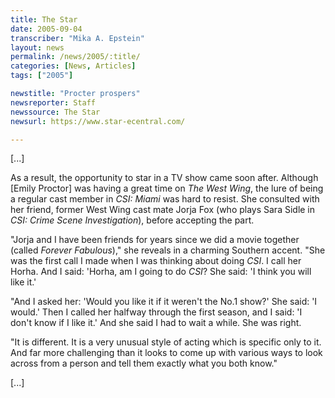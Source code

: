 ```yaml
---
title: The Star
date: 2005-09-04
transcriber: "Mika A. Epstein"
layout: news
permalink: /news/2005/:title/
categories: [News, Articles]
tags: ["2005"]

newstitle: "Procter prospers"
newsreporter: Staff
newssource: The Star
newsurl: https://www.star-ecentral.com/

---
```

[...]

As a result, the opportunity to star in a TV show came soon after. Although [Emily Proctor] was having a great time on *The West Wing*, the lure of being a regular cast member in *CSI: Miami* was hard to resist. She consulted with her friend, former West Wing cast mate Jorja Fox (who plays Sara Sidle in *CSI: Crime Scene Investigation*), before accepting the part.

"Jorja and I have been friends for years since we did a movie together (called *Forever Fabulous*)," she reveals in a charming Southern accent. "She was the first call I made when I was thinking about doing *CSI*. I call her Horha. And I said: 'Horha, am I going to do *CSI*? She said: 'I think you will like it.'

"And I asked her: 'Would you like it if it weren't the No.1 show?' She said: 'I would.' Then I called her halfway through the first season, and I said: 'I don't know if I like it.' And she said I had to wait a while. She was right.

"It is different. It is a very unusual style of acting which is specific only to it. And far more challenging than it looks to come up with various ways to look across from a person and tell them exactly what you both know."

[...]
